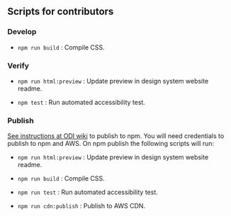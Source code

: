 
## Scripts for contributors

### Develop

- `npm run build`  :  Compile CSS. 

### Verify

- `npm run html:preview`  :  Update preview in design system website readme.

- `npm test` : Run automated accessibility test.

###  Publish 

[See instructions at ODI wiki](https://github.com/cagov/odi-engineering/wiki/How-to-publish-a-package-to-npm) to publish to npm. You will need credentials to publish to npm and AWS. On npm publish the following scripts will run:

- `npm run html:preview`  :  Update preview in design system website readme.

- `npm run build`  :  Compile CSS.

- `npm run test` : Run automated accessibility test.

- `npm run cdn:publish` : Publish to AWS CDN.
